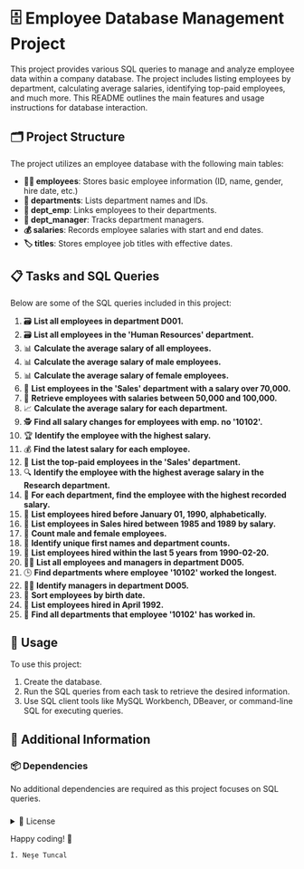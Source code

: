 
# 🗄️ Employee Database Management Project

This project provides various SQL queries to manage and analyze employee data within a company database. The project includes listing employees by department, calculating average salaries, identifying top-paid employees, and much more. This README outlines the main features and usage instructions for database interaction.

## 🗂️ Project Structure

The project utilizes an employee database with the following main tables:
- **🧑‍💼 employees**: Stores basic employee information (ID, name, gender, hire date, etc.)
- **🏢 departments**: Lists department names and IDs.
- **🔗 dept_emp**: Links employees to their departments.
- **👔 dept_manager**: Tracks department managers.
- **💰 salaries**: Records employee salaries with start and end dates.
- **🏷️ titles**: Stores employee job titles with effective dates.

## 📋 Tasks and SQL Queries

Below are some of the SQL queries included in this project:

1. 🗃️ **List all employees in department D001.**
2. 🗃️ **List all employees in the 'Human Resources' department.**
3. 📊 **Calculate the average salary of all employees.**
4. 📊 **Calculate the average salary of male employees.**
5. 📊 **Calculate the average salary of female employees.**
6. 💼 **List employees in the 'Sales' department with a salary over 70,000.**
7. 💸 **Retrieve employees with salaries between 50,000 and 100,000.**
8. 📈 **Calculate the average salary for each department.**
9. 🕵️ **Find all salary changes for employees with emp. no '10102'.**
10. 🏆 **Identify the employee with the highest salary.**
11. 💰 **Find the latest salary for each employee.**
12. 👔 **List the top-paid employees in the 'Sales' department.**
13. 🔍 **Identify the employee with the highest average salary in the Research department.**
14. 🏅 **For each department, find the employee with the highest recorded salary.**
15. 📜 **List employees hired before January 01, 1990, alphabetically.**
16. 📑 **List employees in Sales hired between 1985 and 1989 by salary.**
17. 👥 **Count male and female employees.**
18. 📝 **Identify unique first names and department counts.**
19. 📅 **List employees hired within the last 5 years from 1990-02-20.**
20. 🧑‍💼 **List all employees and managers in department D005.**
21. 🕒 **Find departments where employee '10102' worked the longest.**
22. 🧑‍⚖️ **Identify managers in department D005.**
23. 📆 **Sort employees by birth date.**
24. 📅 **List employees hired in April 1992.**
25. 🏢 **Find all departments that employee '10102' has worked in.**

## 🚀 Usage

To use this project:
1. Create the database.
2. Run the SQL queries from each task to retrieve the desired information.
3. Use SQL client tools like MySQL Workbench, DBeaver, or command-line SQL for executing queries.

## 📌 Additional Information

### 📦 Dependencies
No additional dependencies are required as this project focuses on SQL queries.

### 
<details>
<summary>
📜 License
  </summary>
  <br>
This project is open-source and free to use.</details>

Happy coding! 🎉

```
İ. Neşe Tuncal
```

